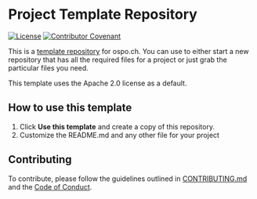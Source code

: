 # Project Template Repository

[![License](https://img.shields.io/badge/License-Apache_2.0-blue.svg)](https://opensource.org/licenses/Apache-2.0)
[![Contributor Covenant](https://img.shields.io/badge/Contributor%20Covenant-2.1-4baaaa.svg)](./CODE_OF_CONDUCT.md)

This is a [template repository](https://docs.github.com/en/repositories/creating-and-managing-repositories/creating-a-repository-from-a-template) for ospo.ch. You can use to either start a new repository that has all the required files for a project or just grab the particular files you need. 

This template uses the Apache 2.0 license as a default.

## How to use this template

1. Click **Use this template** and create a copy of this repository.
2. Customize the README.md and any other file for your project

## Contributing

To contribute, please follow the guidelines outlined in [CONTRIBUTING.md](./CONTRIBUTING.md) and the [Code of Conduct](./CODE_OF_CONDUCT.md).


